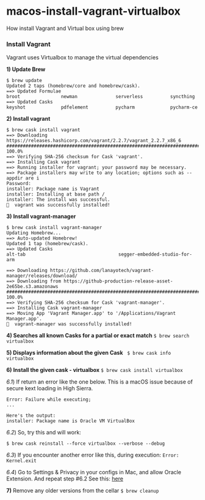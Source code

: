 # macos-install-vagrant-virtualbox
How install Vagrant and Virtual box using brew

### Install Vagrant
Vagrant uses Virtualbox to manage the virtual dependencies 

**1) Update Brew**
``` console
$ brew update              
Updated 2 taps (homebrew/core and homebrew/cask).
==> Updated Formulae
broot               newman              serverless          syncthing
==> Updated Casks
keyshot             pdfelement          pycharm             pycharm-ce
```

**2) Install vagrant**
``` console
$ brew cask install vagrant   
==> Downloading https://releases.hashicorp.com/vagrant/2.2.7/vagrant_2.2.7_x86_6
######################################################################## 100.0%
==> Verifying SHA-256 checksum for Cask 'vagrant'.
==> Installing Cask vagrant
==> Running installer for vagrant; your password may be necessary.
==> Package installers may write to any location; options such as --appdir are i
Password:
installer: Package name is Vagrant
installer: Installing at base path /
installer: The install was successful.
🍺  vagrant was successfully installed!
```

**3) Install vagrant-manager**
```console
$ brew cask install vagrant-manager
Updating Homebrew...
==> Auto-updated Homebrew!
Updated 1 tap (homebrew/cask).
==> Updated Casks
alt-tab                                  segger-embedded-studio-for-arm

==> Downloading https://github.com/lanayotech/vagrant-manager/releases/download/
==> Downloading from https://github-production-release-asset-2e65be.s3.amazonaws
######################################################################## 100.0%
==> Verifying SHA-256 checksum for Cask 'vagrant-manager'.
==> Installing Cask vagrant-manager
==> Moving App 'Vagrant Manager.app' to '/Applications/Vagrant Manager.app'.
🍺  vagrant-manager was successfully installed!
```

**4) Searches all known Casks for a partial or exact match**
`$ brew search virtualbox`

**5) Displays information about the given Cask**
` $ brew cask info virtualbox`

**6) Install the given cask - virtualbox**
`$ brew cask install virtualbox`

  _6.1_) If return an error like the one below. This is a macOS issue because of secure kext loading in High Sierra.
```console
Error: Failure while executing; 
...

Here's the output:
installer: Package name is Oracle VM VirtualBox
```

  _6.2_) So, try this and will work: 
```console
$ brew cask reinstall --force virtualbox --verbose --debug
```

  _6.3_) If you encounter another error like this, during execution:
`Error: Kernel.exit`

  _6.4_) Go to Settings & Privacy in your configs in Mac, and allow Oracle Extension. And repeat step #6.2 See this: [here](https://developer.apple.com/library/archive/technotes/tn2459/_index.html)
  
**7)** Remove any older versions from the cellar
`$ brew cleanup`

